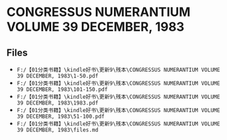 # CONGRESSUS NUMERANTIUM VOLUME 39 DECEMBER, 1983

## Files

- `F:/【01分类书籍】\kindle好书\更新9\残本\CONGRESSUS NUMERANTIUM VOLUME 39 DECEMBER, 1983\1-50.pdf`
- `F:/【01分类书籍】\kindle好书\更新9\残本\CONGRESSUS NUMERANTIUM VOLUME 39 DECEMBER, 1983\101-150.pdf`
- `F:/【01分类书籍】\kindle好书\更新9\残本\CONGRESSUS NUMERANTIUM VOLUME 39 DECEMBER, 1983\1983.pdf`
- `F:/【01分类书籍】\kindle好书\更新9\残本\CONGRESSUS NUMERANTIUM VOLUME 39 DECEMBER, 1983\51-100.pdf`
- `F:/【01分类书籍】\kindle好书\更新9\残本\CONGRESSUS NUMERANTIUM VOLUME 39 DECEMBER, 1983\files.md`
